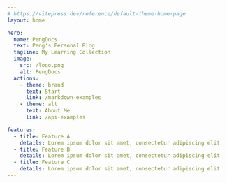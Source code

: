 ```yaml
---
# https://vitepress.dev/reference/default-theme-home-page
layout: home

hero:
  name: PengDocs
  text: Peng's Personal Blog
  tagline: My Learning Collection
  image:
    src: /logo.png
    alt: PengDocs
  actions:
    - theme: brand
      text: Start
      link: /markdown-examples
    - theme: alt
      text: About Me
      link: /api-examples

features:
  - title: Feature A
    details: Lorem ipsum dolor sit amet, consectetur adipiscing elit
  - title: Feature B
    details: Lorem ipsum dolor sit amet, consectetur adipiscing elit
  - title: Feature C
    details: Lorem ipsum dolor sit amet, consectetur adipiscing elit
---
```

